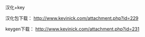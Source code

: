 汉化+key 

汉化包下载：
http://www.kevinick.com/attachment.php?id=229

keygen下载：
http://www.kevinick.com/attachment.php?id=231
